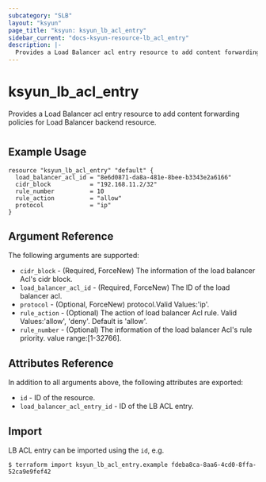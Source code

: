 ```yaml
---
subcategory: "SLB"
layout: "ksyun"
page_title: "ksyun: ksyun_lb_acl_entry"
sidebar_current: "docs-ksyun-resource-lb_acl_entry"
description: |-
  Provides a Load Balancer acl entry resource to add content forwarding policies for Load Balancer backend resource.
---
```


# ksyun_lb_acl_entry

Provides a Load Balancer acl entry resource to add content forwarding policies for Load Balancer backend resource.

#

## Example Usage

```hcl
resource "ksyun_lb_acl_entry" "default" {
  load_balancer_acl_id = "8e6d0871-da8a-481e-8bee-b3343e2a6166"
  cidr_block           = "192.168.11.2/32"
  rule_number          = 10
  rule_action          = "allow"
  protocol             = "ip"
}
```

## Argument Reference

The following arguments are supported:

* `cidr_block` - (Required, ForceNew) The information of the load balancer Acl's cidr block.
* `load_balancer_acl_id` - (Required, ForceNew) The ID of the load balancer acl.
* `protocol` - (Optional, ForceNew) protocol.Valid Values:'ip'.
* `rule_action` - (Optional) The action of load balancer Acl rule. Valid Values:'allow', 'deny'. Default is 'allow'.
* `rule_number` - (Optional) The information of the load balancer Acl's rule priority. value range:[1-32766].

## Attributes Reference

In addition to all arguments above, the following attributes are exported:

* `id` - ID of the resource.
* `load_balancer_acl_entry_id` - ID of the LB ACL entry.


## Import

LB ACL entry can be imported using the `id`, e.g.

```
$ terraform import ksyun_lb_acl_entry.example fdeba8ca-8aa6-4cd0-8ffa-52ca9e9fef42
```

